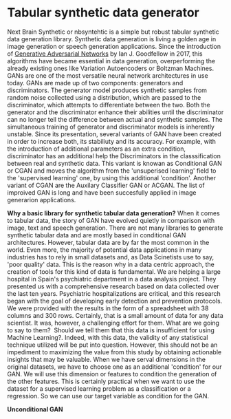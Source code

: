 # **Tabular synthetic data generator**
Next Brain Synthetic or nbsyntehtic is a simple but robust tabular synthetic data generation library. Synthetic data generation is living a golden age in image generation or speech generation applications. Since the introduction of [Generative Adversarial Networks](https://arxiv.org/pdf/1406.2661.pdf) by Ian J. Goodfellow in 2017, this algorithms have became essential in data generation, overperforming the already existing ones like Variation Autoencoders or Boltzman Machines. GANs are one of the most versatile neural network architectures in use today.
   GANs are made up of two components: generators and discriminators. The generator model produces synthetic samples from random noise collected using a distribution, which are passed to the discriminator, which attempts to differentiate between the two. Both the generator and the discriminator enhance their abilities until the discriminator can no longer tell the difference between actual and synthetic samples. The simultaneous training of generator and discriminator models is inherently unstable. Since its presentation, several variants of GAN have been created in order to increase both, its stabiliuty and its accuracy. For example, with the introduction of additional parameters as an extra condition, discriminator has an additional help the Discriminators in the classsification between real and synthetic data. This variant is knowan as Conditional GAN or CGAN and moves the algorithm from the 'unsuperised learning' field to the 'supervised learning' one, by using this additional 'condition'. Another variant of CGAN are the Auxilary Classifier GAN or ACGAN. The list of improived GAN is long and have been succesfully applied in image generarion applications. 
   
   
**Why a basic library for synthetic tabular data generation?**
   When it comes to tabular data, the story of GAN have evolved quietly in comparison with image, text and speech generation. There are not many libraries to generate synthetic tabular data and are mostly based in conditional GAN architectures. However, tabular data are by far the most common in the world. Even more, the majority of potential data applications in many industries has to rely in small datasets and, as Data Scinetists use to say, 'poor quality' data. This is the reason why in a data centric approach, the creation of tools for this kind of data is fundamental. We are helping a large hospital in Spain's psychiatric department in a data analysis project. They presented us with a comprehensive research based on data collected over the last ten years. Psychiatric hospitalizations are critical, and this research began with the goal of developing early detection and prevention protocols. We were provided with the results in the form of a spreadsheet with 38 columns and 300 rows. Certainly, that is a small amount of data for any data scientist. It was, however, a challenging effort for them. What are we going to say to them?  Should we tell them that this data is insufficient for using Machine Learning?. Indeed, with this data, the validity of any statistical technique utilized will be put into question. However, this should not be an impediment to maximizing the value from this study by obtaining actionable insights that may be valuable.
   When we have serval dimensions in the original datasets, we have to choose one as an additional 'condition' for our GAN. We will use this dimension or features to condition the generation of the other features. This is certainly practical when we want to use the dataset for a supervised learning problem as a classification or a regression. So we can use our target variable as condition for the GAN.  

**Unconditional GAN**
